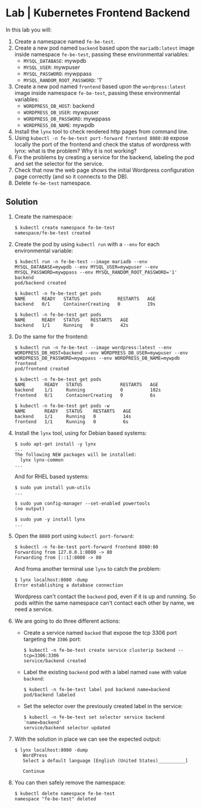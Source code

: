 # Lab | Kubernetes Frontend Backend

In this lab you will:

1. Create a namespace named `fe-be-test`.
2. Create a new pod named `backend` based upon the `mariadb:latest` image inside
   namespace `fe-be-test`, passing these environmental variables:
   - `MYSQL_DATABASE`: mywpdb
   - `MYSQL_USER`: mywpuser
   - `MYSQL_PASSWORD`: mywppass
   - `MYSQL_RANDOM_ROOT_PASSWORD`: '1'
3. Create a new pod named `frontend` based upon the `wordpress:latest` image
   inside namespace `fe-be-test`, passing these environmental variables:
   - `WORDPRESS_DB_HOST`: backend
   - `WORDPRESS_DB_USER`: mywpuser
   - `WORDPRESS_DB_PASSWORD`: mywppass
   - `WORDPRESS_DB_NAME`: mywpdb
4. Install the `lynx` tool to check rendered http pages from command line.
5. Using `kubectl -n fe-be-test port-forward frontend 8080:80` expose locally
   the port of the frontend and check the status of wordpress with lynx: what is
   the problem? Why it is not working?
6. Fix the problems by creating a service for the backend, labeling the pod and
   set the selector for the service.
7. Check that now the web page shows the initial Wordpress configuration page
   correctly (and so it connects to the DB).
8. Delete `fe-be-test` namespace.

## Solution

1. Create the namespace:

   ```console
   $ kubectl create namespace fe-be-test
   namespace/fe-be-test created
   ```

2. Create the pod by using `kubectl run` with a `--env` for each environmental
   variable:

   ```console
   $ kubectl run -n fe-be-test --image mariadb --env MYSQL_DATABASE=mywpdb --env MYSQL_USER=mywpuser --env MYSQL_PASSWORD=mywppass --env MYSQL_RANDOM_ROOT_PASSWORD='1' backend
   pod/backend created

   $ kubectl -n fe-be-test get pods
   NAME      READY   STATUS              RESTARTS   AGE
   backend   0/1     ContainerCreating   0          19s

   $ kubectl -n fe-be-test get pods
   NAME      READY   STATUS    RESTARTS   AGE
   backend   1/1     Running   0          42s
   ```

3. Do the same for the frontend:

   ```console
   $ kubectl run -n fe-be-test --image wordpress:latest --env WORDPRESS_DB_HOST=backend --env WORDPRESS_DB_USER=mywpuser --env WORDPRESS_DB_PASSWORD=mywppass --env WORDPRESS_DB_NAME=mywpdb frontend
   pod/frontend created

   $ kubectl -n fe-be-test get pods
   NAME       READY   STATUS              RESTARTS   AGE
   backend    1/1     Running             0          102s
   frontend   0/1     ContainerCreating   0          6s

   $ kubectl -n fe-be-test get pods -w
   NAME       READY   STATUS    RESTARTS   AGE
   backend    1/1     Running   0          14s
   frontend   1/1     Running   0          6s
   ```

4. Install the `lynx` tool, using for Debian based systems:

   ```console
   $ sudo apt-get install -y lynx
   ...
   The following NEW packages will be installed:
     lynx lynx-common
   ...
   ```

   And for RHEL based systems:

   ```console
   $ sudo yum install yum-utils
   ...

   $ sudo yum config-manager --set-enabled powertools
   (no output)

   $ sudo yum -y install lynx
   ...
   ```

5. Open the `8080` port using `kubectl port-forward`:

   ```console
   $ kubectl -n fe-be-test port-forward frontend 8080:80
   Forwarding from 127.0.0.1:8080 -> 80
   Forwarding from [::1]:8080 -> 80
   ```

   And froma another terminal use `lynx` to catch the problem:

   ```console
   $ lynx localhost:8080 -dump
   Error establishing a database connection
   ```

   Wordpress can't contact the `backend` pod, even if it is up and running.
   So pods within the same namespace can't contact each other by name, we need
   a service.

6. We are going to do three different actions:
   - Create a service named `backed` that expose the tcp 3306 port targeting the
     `3306` port:

     ```console
     $ kubectl -n fe-be-test create service clusterip backend --tcp=3306:3306
     service/backend created
     ```

   - Label the existing `backend` pod with a label named `name` with value
     `backend`:

     ```console
     $ kubectl -n fe-be-test label pod backend name=backend
     pod/backend labeled
     ```

   - Set the selector over the previously created label in the service:

     ```console
     $ kubectl -n fe-be-test set selector service backend 'name=backend'
     service/backend selector updated
     ```

7. With the solution in place we can see the expected output:

   ```console
   $ lynx localhost:8080 -dump
      WordPress
      Select a default language [English (United States)__________]

      Continue
   ```

8. You can then safely remove the namespace:

   ```console
   $ kubectl delete namespace fe-be-test
   namespace "fe-be-test" deleted
   ```
